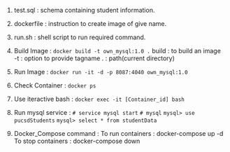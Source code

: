 1) test.sql : schema containing student information.

2) dockerfile : instruction to create image of give name.

3) run.sh : shell script to run required command.

4) Build Image :
`docker build -t own_mysql:1.0 .`
  build : to build an image
  -t : option to provide tagname
  . : path(current directory)

5) Run Image : `docker run -it -d -p 8087:4040 own_mysql:1.0`

6) Check Container : `docker ps`

7) Use iteractive bash : `docker exec -it [Container_id] bash`

8) Run mysql service : 
`# service mysql start`
`# mysql`
`mysql> use pucsdStudents`
`mysql> select * from studentData`

9) Docker_Compose command :
To run containers : docker-compose up -d 
To stop containers : docker-compose down
